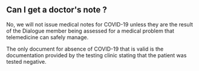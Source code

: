 ## Can I get a doctor's note ?

No, we will not issue medical notes for COVID-19 unless they are the result of the Dialogue member being assessed for a medical problem that telemedicine can safely manage.

The only document for absence of COVID-19 that is valid is the documentation provided by the testing clinic stating that the patient was tested negative.
